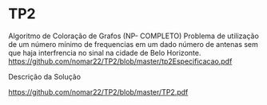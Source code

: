 # TP2

Algoritmo de Coloração de Grafos (NP- COMPLETO)
Problema de utilização de um número mínimo de frequencias em um dado número de antenas sem que haja interfrencia no sinal na cidade de Belo Horizonte.
https://github.com/nomar22/TP2/blob/master/tp2Especificacao.pdf


Descrição da Solução

https://github.com/nomar22/TP2/blob/master/TP2.pdf
